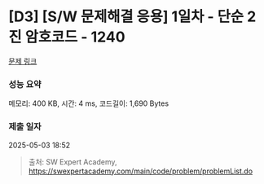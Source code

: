 # [D3] [S/W 문제해결 응용] 1일차 - 단순 2진 암호코드 - 1240 

[문제 링크](https://swexpertacademy.com/main/code/problem/problemDetail.do?contestProbId=AV15FZuqAL4CFAYD) 

### 성능 요약

메모리: 400 KB, 시간: 4 ms, 코드길이: 1,690 Bytes

### 제출 일자

2025-05-03 18:52



> 출처: SW Expert Academy, https://swexpertacademy.com/main/code/problem/problemList.do